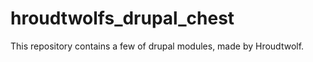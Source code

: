 hroudtwolfs_drupal_chest
========================

This repository contains a few of drupal modules, made by Hroudtwolf.